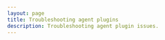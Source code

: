 ```yaml
---
layout: page
title: Troubleshooting agent plugins
description: Troubleshooting agent plugin issues.
---
```

